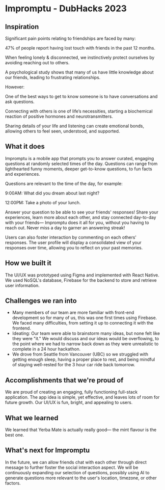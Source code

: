 # Impromptu - DubHacks 2023

## Inspiration

Significant pain points relating to friendships are faced by many: 

47% of people report having lost touch with friends in the past 12 months.  

When feeling lonely & disconnected, we instinctively protect ourselves by avoiding reaching out to others.  

A psychological study shows that many of us have little knowledge about our friends, leading to frustrating relationships. 

However: 

One of the best ways to get to know someone is to have conversations and ask questions. 

Connecting with others is one of life’s necessities, starting a biochemical reaction of positive hormones and neurotransmitters.  

Sharing details of your life and listening can create emotional bonds, allowing others to feel seen, understood, and supported. 

## What it does
Impromptu is a mobile app that prompts you to answer curated, engaging questions at randomly selected times of the day. Questions can range from lighthearted funny moments, deeper get-to-know questions, to fun facts and experiences. 

Questions are relevant to the time of the day, for example: 

9:00AM: What did you dream about last night?  

12:00PM: Take a photo of your lunch.

Answer your question to be able to see your friends' responses! Share your experiences, learn more about each other, and stay connected day-to-day with your friends— Impromptu does it all for you, without you having to reach out. Never miss a day to garner an answering streak! 

Users can also foster interaction by commenting on each others' responses. The user profile will display a consolidated view of your responses over time, allowing you to reflect on your past memories. 

## How we built it
The UI/UX was prototyped using Figma and implemented with React Native. We used NoSQL's database, Firebase for the backend to store and retrieve user information.

## Challenges we ran into
- Many members of our team are more familiar with front-end development so for many of us, this was one first times using Firebase. We faced many difficulties, from setting it up to connecting it with the frontend.
- Ideating: Our team were able to brainstorm many ideas, but none felt like they were "it." We would discuss and our ideas would be overflowing, to the point where we had to narrow back down as they were unrealistic to complete in a 24 hour hackathon. 
- We drove from Seattle from Vancouver (UBC) so we struggled with getting enough sleep, having a proper place to rest, and being mindful of staying well-rested for the 3 hour car ride back tomorrow. 

## Accomplishments that we're proud of
We are proud of creating an engaging, fully functioning full-stack application. The app idea is simple, yet effective, and leaves lots of room for future growth. Our UI/UX is fun, bright, and appealing to users. 

## What we learned
We learned that Yerba Mate is actually really good— the mint flavour is the best one. 

## What's next for Impromptu
In the future, we can allow friends chat with each other through direct message to further foster the social interaction aspect. We will be continuously expanding our selection of questions, possibly using AI to generate questions more relevant to the user's location, timezone, or other factors. 
